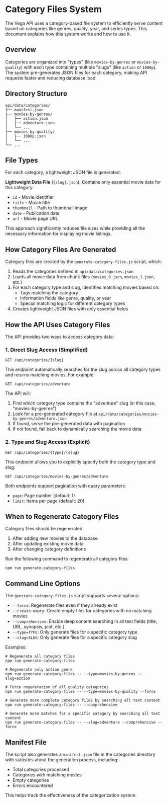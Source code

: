 # Category Files System

The Vega API uses a category-based file system to efficiently serve content based on categories like genres, quality, year, and series types. This document explains how this system works and how to use it.

## Overview

Categories are organized into "types" (like `movies-by-genres` or `movies-by-quality`) with each type containing multiple "slugs" (like `action` or `1080p`). The system pre-generates JSON files for each category, making API requests faster and reducing database load.

## Directory Structure

```
api/data/categories/
├── manifest.json
├── movies-by-genres/
│   ├── action.json
│   ├── adventure.json
│   └── ...
├── movies-by-quality/
│   ├── 1080p.json
│   └── ...
└── ...
```

## File Types

For each category, a lightweight JSON file is generated:

**Lightweight Data File** (`{slug}.json`): Contains only essential movie data for this category:
- `id` - Movie identifier
- `title` - Movie title
- `thumbnail` - Path to thumbnail image
- `date` - Publication date
- `url` - Movie page URL

This approach significantly reduces file sizes while providing all the necessary information for displaying movie listings.

## How Category Files Are Generated

Category files are created by the `generate-category-files.js` script, which:

1. Reads the categories defined in `api/data/categories.json`
2. Loads all movie data from chunk files (`movies_0.json`, `movies_1.json`, etc.)
3. For each category type and slug, identifies matching movies based on:
   - Tags matching the category
   - Information fields like genre, quality, or year
   - Special matching logic for different category types
4. Creates lightweight JSON files with only essential fields

## How the API Uses Category Files

The API provides two ways to access category data:

### 1. Direct Slug Access (Simplified)

```
GET /api/categories/{slug}
```

This endpoint automatically searches for the slug across all category types and returns matching movies. For example:

```
GET /api/categories/adventure
```

The API will:
1. Find which category type contains the "adventure" slug (in this case, "movies-by-genres")
2. Look for a pre-generated category file at `api/data/categories/movies-by-genres/adventure.json`
3. If found, serve the pre-generated data with pagination
4. If not found, fall back to dynamically searching the movie data

### 2. Type and Slug Access (Explicit)

```
GET /api/categories/{type}/{slug}
```

This endpoint allows you to explicitly specify both the category type and slug:

```
GET /api/categories/movies-by-genres/adventure
```

Both endpoints support pagination with query parameters:
- `page`: Page number (default: 1)
- `limit`: Items per page (default: 20)

## When to Regenerate Category Files

Category files should be regenerated:

1. After adding new movies to the database
2. After updating existing movie data
3. After changing category definitions

Run the following command to regenerate all category files:

```
npm run generate-category-files
```

## Command Line Options

The `generate-category-files.js` script supports several options:

- `--force`: Regenerate files even if they already exist
- `--create-empty`: Create empty files for categories with no matching movies
- `--comprehensive`: Enable deep content searching in all text fields (title, URL, synopsis, plot, etc.)
- `--type=TYPE`: Only generate files for a specific category type
- `--slug=SLUG`: Only generate files for a specific category slug

Examples:

```
# Regenerate all category files
npm run generate-category-files

# Regenerate only action genre
npm run generate-category-files -- --type=movies-by-genres --slug=action

# Force regeneration of all quality categories
npm run generate-category-files -- --type=movies-by-quality --force

# Generate more complete category files by searching all text content
npm run generate-category-files -- --comprehensive

# Generate more matches for a specific category by searching all text content
npm run generate-category-files -- --slug=adventure --comprehensive --force
```

## Manifest File

The script also generates a `manifest.json` file in the categories directory with statistics about the generation process, including:

- Total categories processed
- Categories with matching movies
- Empty categories
- Errors encountered

This helps track the effectiveness of the categorization system. 